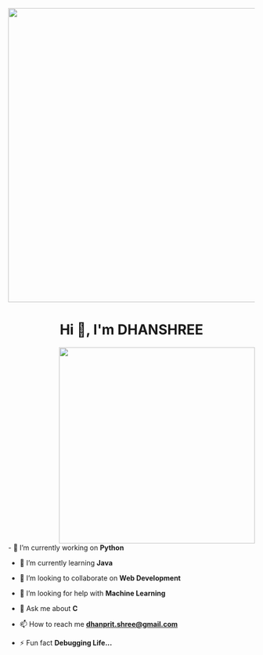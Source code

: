 <div align = center>
  <img src="https://user-images.githubusercontent.com/74038190/213760705-0d5bf320-4f43-4352-b74b-0889ae726bf7.gif" width = 600 length = 700>
</div>
<h1 align="center">Hi 👋, I'm DHANSHREE</h1>
<div align = right>
  <img src="https://user-images.githubusercontent.com/74038190/212750155-3ceddfbd-19d3-40a3-87af-8d329c8323c4.gif" width = 400 length = 500>
</div>
- 🔭 I’m currently working on <strong>Python</strong>

- 🌱 I’m currently learning **Java**

- 👯 I’m looking to collaborate on **Web Development**

- 🤝 I’m looking for help with **Machine Learning**

- 💬 Ask me about **C**

- 📫 How to reach me **dhanprit.shree@gmail.com**

- ⚡ Fun fact **Debugging Life...**

